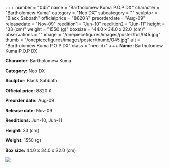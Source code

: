 +++
number = "045"
name = "Bartholomew Kuma P.O.P DX"
character = "Bartholomew Kuma"
category = "Neo DX"
subcategory = ""
sculptor = "Black Sabbath"
officialprice = "8820 ¥"
preorderdate = "Aug-09"
releasedate = "Nov-09"
reedition1 = "Jun-10"
reedition2 = "Jun-11"
height = "33 (cm)"
weight = "1550 (g)"
boxsize = "44.0 x 34.0 x 22.0 (cm)"
observations = ""
image = "/onepiecefigures/images/poster/full/045.jpg"
thumb = "/onepiecefigures/images/poster/thumb/045.jpg"
alt = "Bartholomew Kuma P.O.P DX"
class = "neo-dx"
+++
**Name:** Bartholomew Kuma P.O.P DX

**Character:** Bartholomew Kuma

**Category:** Neo DX 

**Sculptor:** Black Sabbath

**Official price:** 8820 ¥

**Preorder date:** Aug-09

**Release date:** Nov-09

**Reeditions:** Jun-10, Jun-11

**Height:** 33 (cm)

**Weight:** 1550 (g)

**Box size:** 44.0 x 34.0 x 22.0 (cm)

<img src="/onepiecefigures/images/poster/thumb/045.jpg">
